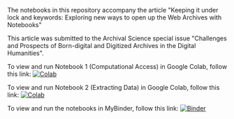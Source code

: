 The notebooks in this repository accompany the article "Keeping it under lock and keywords: Exploring new ways to open up the Web Archives with Notebooks"

This article was submitted to the Archival Science special issue "Challenges and Prospects of Born-digital and Digitized Archives in the Digital Humanities".

To view and run Notebook 1 (Computational Access) in Google Colab, follow this link:
[![Colab](https://colab.research.google.com/assets/colab-badge.svg)](https://colab.research.google.com/github/nationalarchives/UKGWA-computational-access/blob/main/Computational_Access_to_UKGWA.ipynb)

To view and run Notebook 2 (Extracting Data) in Google Colab, follow this link:
[![Colab](https://colab.research.google.com/assets/colab-badge.svg)](https://colab.research.google.com/github/nationalarchives/UKGWA-computational-access/blob/main/Extracting_data_from_the_UKGWA.ipynb)

To view and run the notebooks in MyBinder, follow this link:
[![Binder](https://mybinder.org/badge_logo.svg)](https://mybinder.org/v2/gh/nationalarchives/UKGWA-computational-access/HEAD)
